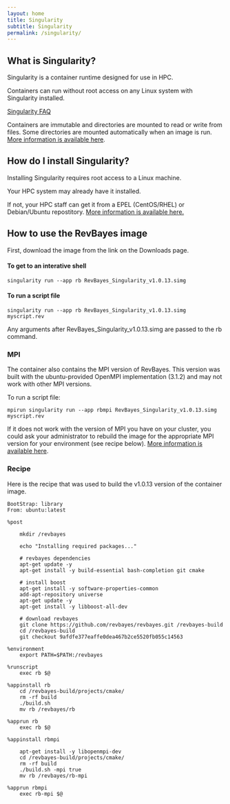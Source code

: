 ```yaml
---
layout: home
title: Singularity
subtitle: Singularity 
permalink: /singularity/
---
```


## What is Singularity?

Singularity is a container runtime designed for use in HPC. 

Containers can run without root access on any Linux system with Singularity installed. 

[Singularity FAQ](https://sylabs.io/singularity/faq/)

Containers are immutable and directories are mounted to read or write from files. Some directories are mounted automatically when an image is run. [More information is available here](https://sylabs.io/guides/3.4/user-guide/quick_start.html#working-with-files).

## How do I install Singularity?

Installing Singularity requires root access to a Linux machine.

Your HPC system may already have it installed.

If not, your HPC staff can get it from a EPEL (CentOS/RHEL) or Debian/Ubuntu repostitory. [More information is available here.](https://sylabs.io/guides/3.4/user-guide/installation.html#distribution-packages-of-singularity)

## How to use the RevBayes image

First, download the image from the link on the Downloads page.

#### To get to an interative shell

```
singularity run --app rb RevBayes_Singularity_v1.0.13.simg 
```

#### To run a script file

```
singularity run --app rb RevBayes_Singularity_v1.0.13.simg myscript.rev
```

Any arguments after RevBayes_Singularity_v1.0.13.simg are passed to the rb command.

### MPI

The container also contains the MPI version of RevBayes. This version was built with the ubuntu-provided OpenMPI implementation (3.1.2) and may not work with other MPI versions.

To run a script file:
```
mpirun singularity run --app rbmpi RevBayes_Singularity_v1.0.13.simg myscript.rev
```

If it does not work with the version of MPI you have on your cluster, you could ask your administrator to rebuild the image for the appropriate MPI version for your environment (see recipe below). [More information is available here](https://sylabs.io/guides/3.4/user-guide/mpi.html).

### Recipe

Here is the recipe that was used to build the v1.0.13 version of the container image.

```text
BootStrap: library
From: ubuntu:latest

%post

    mkdir /revbayes
    
    echo "Installing required packages..."
    
    # revbayes dependencies
    apt-get update -y
    apt-get install -y build-essential bash-completion git cmake

    # install boost
    apt-get install -y software-properties-common
    add-apt-repository universe
    apt-get update -y
    apt-get install -y libboost-all-dev

    # download revbayes
    git clone https://github.com/revbayes/revbayes.git /revbayes-build
    cd /revbayes-build
    git checkout 9afdfe377eaffe0dea467b2ce5520fb055c14563

%environment
    export PATH=$PATH:/revbayes

%runscript
    exec rb $@

%appinstall rb
    cd /revbayes-build/projects/cmake/
    rm -rf build
    ./build.sh
    mv rb /revbayes/rb

%apprun rb
    exec rb $@

%appinstall rbmpi

    apt-get install -y libopenmpi-dev
    cd /revbayes-build/projects/cmake/
    rm -rf build
    ./build.sh -mpi true
    mv rb /revbayes/rb-mpi

%apprun rbmpi
    exec rb-mpi $@
```